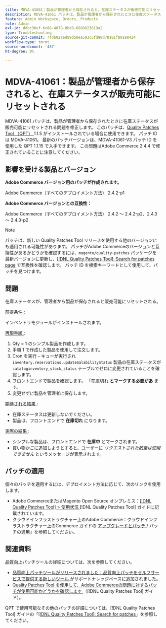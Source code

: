 ```yaml
---
title: MDVA-41061：製品が管理者から保存されると、在庫ステータスが販売可能にリセットされる
description: MDVA-41061 パッチは、製品が管理者から保存されたときに在庫ステータスが販売可能にリセットされる問題を修正します。 このパッチは、[Quality Patches Tool （QPT） ] （https://experienceleague.adobe.com/en/docs/commerce-operations/tools/quality-patches-tool/quality-patches-tool-to-self-serve-quality-patches） 1.1.5 がインストールされている場合に利用できます。 パッチ ID は MDVA-41061。 最新のパッチバージョンは、MDVA-41061-V3 パッチ ID を使用した QPT 1.1.15 で入手できます。 この問題はAdobe Commerce 2.4.4 で修正されていることに注意してください。
feature: Admin Workspace, Orders, Products
role: Admin
exl-id: ddbc30ef-bc88-4878-8bd8-6880823819a2
type: Troubleshooting
source-git-commit: 7fdb02a6d89d50ea593c5fd99d78101f89198424
workflow-type: tm+mt
source-wordcount: '487'
ht-degree: 0%

---
```


# MDVA-41061：製品が管理者から保存されると、在庫ステータスが販売可能にリセットされる

MDVA-41061 パッチは、製品が管理者から保存されたときに在庫ステータスが販売可能にリセットされる問題を修正します。 このパッチは、[Quality Patches Tool （QPT） ](https://experienceleague.adobe.com/en/docs/commerce-operations/tools/quality-patches-tool/quality-patches-tool-to-self-serve-quality-patches)1.1.5 がインストールされている場合に使用できます。 パッチ ID は MDVA-41061。 最新のパッチバージョンは、MDVA-41061-V3 パッチ ID を使用した QPT 1.1.15 で入手できます。 この問題はAdobe Commerce 2.4.4 で修正されていることに注意してください。

## 影響を受ける製品とバージョン

**Adobe Commerce バージョン用のパッチが作成されます。**

Adobe Commerce（すべてのデプロイメント方法） 2.4.2-p1

**Adobe Commerce バージョンとの互換性：**

Adobe Commerce（すべてのデプロイメント方法） 2.4.2 ～ 2.4.2-p2、2.4.3 ～ 2.4.3-p2

>[!NOTE]
>
>パッチは、新しい Quality Patches Tool リリースを使用する他のバージョンにも適用される可能性があります。 パッチがAdobe Commerceのバージョンと互換性があるかどうかを確認するには、`magento/quality-patches` パッケージを最新バージョンに更新し、[[!DNL Quality Patches Tool]: Search for patches page](https://experienceleague.adobe.com/en/docs/commerce-operations/tools/quality-patches-tool/quality-patches-tool-to-self-serve-quality-patches) で互換性を確認します。 パッチ ID を検索キーワードとして使用して、パッチを見つけます。

## 問題

在庫ステータスが、管理者から製品が保存されると販売可能にリセットされる。

<u> 前提条件 </u>:

インベントリモジュールがインストールされます。

<u> 再現手順 </u>:

1. Qty = 1 のシンプル製品を作成します。
1. 手順 1 で作成した製品を使用して注文します。
1. Cron を実行 – キューが実行され `inventory.reservations.updateSalabilityStatus` 製品の在庫ステータスが `cataloginventory_stock_status` テーブルでゼロに変更されていることを確認します。
1. フロントエンドで製品を確認します。 「在庫切れ **とマークする必要があ** ます。
1. 変更せずに製品を管理者に保存します。

<u> 期待される結果 </u>:

* 在庫ステータスは更新しないでください。
* 製品は、フロントエンドで **在庫切れ** になります。

<u> 実際の結果 </u>:

* シンプルな製品は、フロントエンドで **在庫中** とマークされます。
* 買い物かごに追加しようとすると、ユーザーに *リクエストされた数量は使用できません* というメッセージが表示されます。

## パッチの適用

個々のパッチを適用するには、デプロイメント方法に応じて、次のリンクを使用します。

* Adobe CommerceまたはMagento Open Source オンプレミス：[[!DNL Quality Patches Tool] > 使用状況 ](/help/tools/quality-patches-tool/usage.md)[!DNL Quality Patches Tool] ガイドに記載されています。
* クラウドインフラストラクチャー上のAdobe Commerce：クラウドインフラストラクチャー上のCommerce ガイドの [ アップグレードとパッチ ](https://experienceleague.adobe.com/docs/commerce-cloud-service/user-guide/develop/upgrade/apply-patches.html)/ パッチの適用」を参照してください。

## 関連資料

品質向上パッチツールの詳細については、次を参照してください。

* [ 品質向上パッチツールがリリースされました：品質向上パッチをセルフサービスで提供する新しいツール ](https://experienceleague.adobe.com/en/docs/commerce-operations/tools/quality-patches-tool/quality-patches-tool-to-self-serve-quality-patches) がサポートナレッジベースに追加されました。
* [Quality Patches Tool を使用して、Adobe Commerceの問題に対するパッチが使用可能かどうかを確認します ](/help/tools/quality-patches-tool/patches-available-in-qpt/check-patch-for-magento-issue-with-magento-quality-patches.md) （[!DNL Quality Patches Tool] ガイド）。

QPT で使用可能なその他のパッチの詳細については、[!DNL Quality Patches Tool] ガイドの「[[!DNL Quality Patches Tool]: Search for patches](https://experienceleague.adobe.com/tools/commerce-quality-patches/index.html)」を参照してください。

